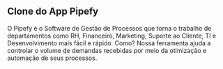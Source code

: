 ## Clone do App Pipefy
O Pipefy é o Software de Gestão de Processos que torna o trabalho de departamentos como RH, Financeiro, Marketing, Suporte ao Cliente, TI e Desenvolvimento mais fácil e rápido. Como? Nossa ferramenta ajuda a controlar o volume de demandas recebidas por meio da otimização e automação de seus processos.
